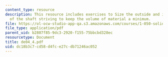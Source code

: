 ```yaml
---
content_type: resource
description: This resource includes exercises to Size the outside and inside diameters
  of the shaft striving to keep the volume of material a minimum.
file: https://ol-ocw-studio-app-qa.s3.amazonaws.com/courses/1-050-solid-mechanics-fall-2004/dc18b3c7cd58d4fce27cdb71246ac052_de04_4.pdf
file_type: application/pdf
parent_uid: b2807f85-9dc3-2920-f155-75bbcbd328ec
resourcetype: Document
title: de04_4.pdf
uid: dc18b3c7-cd58-d4fc-e27c-db71246ac052
---
```

